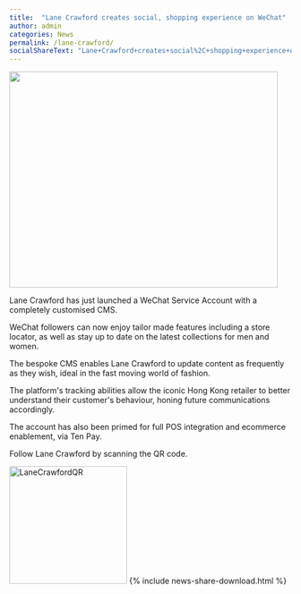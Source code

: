 ```yaml
---
title:  "Lane Crawford creates social, shopping experience on WeChat"
author: admin
categories: News
permalink: /lane-crawford/
socialShareText: "Lane+Crawford+creates+social%2C+shopping+experience+on+WeChat"
---
```

<img alt="" src="{{ site.assetsurl }}2015/02/lanecrawford_thumbnail.png" width="479" height="386">

Lane Crawford has just launched a WeChat Service Account with a completely customised CMS.

WeChat followers can now enjoy tailor made features including a store locator, as well as stay up to date on the latest collections for men and women.

The bespoke CMS enables Lane Crawford to update content as frequently as they wish, ideal in the fast moving world of fashion.

The platform's tracking abilities allow the iconic Hong Kong retailer to better understand their customer's behaviour, honing future communications accordingly.

The account has also been primed for full POS integration and ecommerce enablement, via Ten Pay.

Follow Lane Crawford by scanning the QR code.

<img alt="LaneCrawfordQR" src="{{ site.assetsurl }}2015/02/LaneCrawfordQR.png" width="210" height="210">
<!--more-->
{% include news-share-download.html %}
